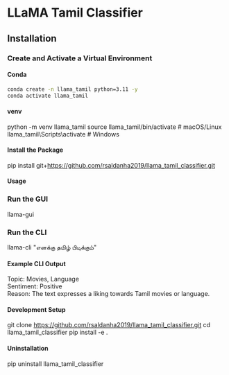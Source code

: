 # LLaMA Tamil Classifier  

## Installation  

### Create and Activate a Virtual Environment  

#### Conda  
```bash
conda create -n llama_tamil python=3.11 -y
conda activate llama_tamil
```
#### venv

python -m venv llama_tamil
source llama_tamil/bin/activate  # macOS/Linux
llama_tamil\Scripts\activate     # Windows

#### Install the Package

pip install git+https://github.com/rsaldanha2019/llama_tamil_classifier.git

#### Usage
### Run the GUI

llama-gui

### Run the CLI

llama-cli "எனக்கு தமிழ் பிடிக்கும்"

#### Example CLI Output

Topic: Movies, Language  
Sentiment: Positive  
Reason: The text expresses a liking towards Tamil movies or language.  

#### Development Setup

git clone https://github.com/rsaldanha2019/llama_tamil_classifier.git
cd llama_tamil_classifier
pip install -e .

#### Uninstallation

pip uninstall llama_tamil_classifier

